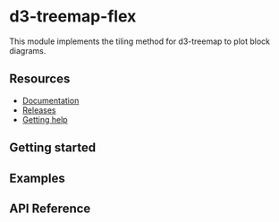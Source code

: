 # d3-treemap-flex

This module implements the tiling method for d3-treemap to plot block diagrams.

## Resources

- [Documentation](https://pearmini.github.io/d3-treemap-flex)
- [Releases](https://github.com/d3/d3-treemap-flex/releases)
- [Getting help](https://github.com/pearmini/d3-treemap-flex/discussions)

## Getting started

## Examples

## API Reference
